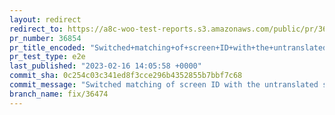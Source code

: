 ```yaml
---
layout: redirect
redirect_to: https://a8c-woo-test-reports.s3.amazonaws.com/public/pr/36854/e2e/index.html
pr_number: 36854
pr_title_encoded: "Switched+matching+of+screen+ID+with+the+untranslated+string."
pr_test_type: e2e
last_published: "2023-02-16 14:05:58 +0000"
commit_sha: 0c254c03c341ed8f3cce296b4352855b7bbf7c68
commit_message: "Switched matching of screen ID with the untranslated string."
branch_name: fix/36474
---
```

